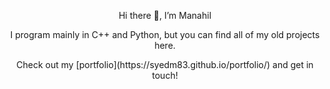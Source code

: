 <div align="center">

<p> Hi there 👋, I’m Manahil  </p>
<p> I program mainly in C++ and Python, but you can find all of my old projects here.</p>
Check out my [portfolio](https://syedm83.github.io/portfolio/) and get in touch!




</div>



<!---
syedm83/syedm83 is a ✨ special ✨ repository because its `README.md` (this file) appears on your GitHub profile.
You can click the Preview link to take a look at your changes.
--->
